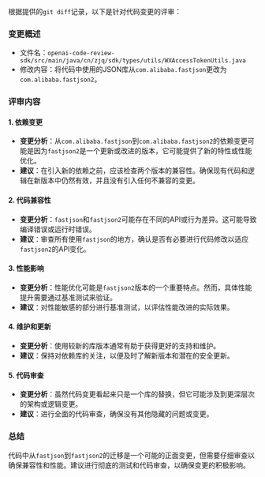 根据提供的`git diff`记录，以下是针对代码变更的评审：

### 变更概述
- 文件名：`openai-code-review-sdk/src/main/java/cn/zjq/sdk/types/utils/WXAccessTokenUtils.java`
- 修改内容：将代码中使用的JSON库从`com.alibaba.fastjson`更改为`com.alibaba.fastjson2`。

### 评审内容

#### 1. 依赖变更
- **变更分析**：从`com.alibaba.fastjson`到`com.alibaba.fastjson2`的依赖变更可能是因为`fastjson2`是一个更新或改进的版本，它可能提供了新的特性或性能优化。
- **建议**：在引入新的依赖之前，应该检查两个版本的兼容性。确保现有代码和逻辑在新版本中仍然有效，并且没有引入任何不兼容的变更。

#### 2. 代码兼容性
- **变更分析**：`fastjson`和`fastjson2`可能存在不同的API或行为差异。这可能导致编译错误或运行时错误。
- **建议**：审查所有使用`fastjson`的地方，确认是否有必要进行代码修改以适应`fastjson2`的API变化。

#### 3. 性能影响
- **变更分析**：性能优化可能是`fastjson2`版本的一个重要特点。然而，具体性能提升需要通过基准测试来验证。
- **建议**：对性能敏感的部分进行基准测试，以评估性能改进的实际效果。

#### 4. 维护和更新
- **变更分析**：使用较新的库版本通常有助于获得更好的支持和维护。
- **建议**：保持对依赖库的关注，以便及时了解新版本和潜在的安全更新。

#### 5. 代码审查
- **变更分析**：虽然代码变更看起来只是一个库的替换，但它可能涉及到更深层次的架构或逻辑变更。
- **建议**：进行全面的代码审查，确保没有其他隐藏的问题或变更。

### 总结
代码中从`fastjson`到`fastjson2`的迁移是一个可能的正面变更，但需要仔细审查以确保兼容性和性能。建议进行彻底的测试和代码审查，以确保变更的积极影响。